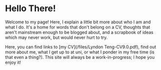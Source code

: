 # Hello There!

Welcome to my page! Here, I explain a little bit more about who I am and what I do. It's a home for words that don't belong on a CV, thoughts that aren't mainstream enough to be blogged about, and a scrapbook of ideas which may never work, but would never hurt to try.

Here, you can find links to [my CV](/files/Lyndon Teng-CV9.0.pdf), find out more about me, what I get up to at uni, or what I ponder in my free time (is that even a thing?). This site will always be a work-in-progress; I hope you enjoy it!
